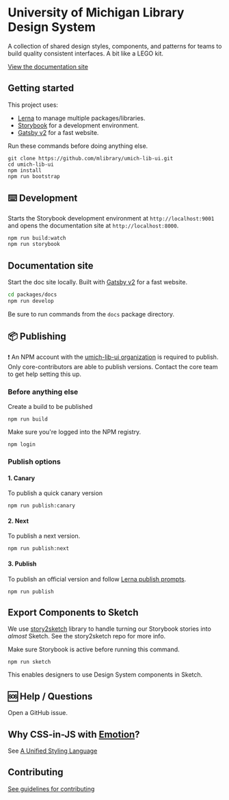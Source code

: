 # University of Michigan Library Design System

A collection of shared design styles, components, and patterns for teams to build quality consistent interfaces. A bit like a LEGO kit.

[View the documentation site](https://design-system.lib.umich.edu/)

## Getting started

This project uses:
- [Lerna](https://lernajs.io/) to manage multiple packages/libraries.
- [Storybook](https://storybook.js.org/) for a development environment.
- [Gatsby v2](https://www.gatsbyjs.org/) for a fast website.

Run these commands before doing anything else.
```
git clone https://github.com/mlibrary/umich-lib-ui.git
cd umich-lib-ui
npm install
npm run bootstrap
```

## ⌨️ Development

Starts the Storybook development environment at `http://localhost:9001` and opens the documentation site at `http://localhost:8000`.

```sh
npm run build:watch
npm run storybook
```

## Documentation site

Start the doc site locally. Built with [Gatsby v2](https://www.gatsbyjs.org/) for a fast website.

```sh
cd packages/docs
npm run develop
```

Be sure to run commands from the `docs` package directory.

## 📦 Publishing

❗ An NPM account with the [umich-lib-ui organization](https://www.npmjs.com/org/umich-lib-ui) is required to publish. Only core-contributors are able to publish versions. Contact the core team to get help setting this up.

### Before anything else

Create a build to be published

```
npm run build
```

Make sure you're logged into the NPM registry.

```
npm login
```

### Publish options

#### 1. Canary

To publish a quick canary version

```
npm run publish:canary
```

#### 2. Next

To publish a next version.

```
npm run publish:next
```

#### 3. Publish

To publish an official version and follow [Lerna publish prompts](https://github.com/lerna/lerna/tree/master/commands/publish).

```
npm run publish
```

## Export Components to Sketch

We use [story2sketch](https://github.com/chrisvxd/story2sketch) library to handle turning our Storybook stories into _almost_ Sketch. See the story2sketch repo for more info.

Make sure Storybook is active before running this command.

```
npm run sketch
```

This enables designers to use Design System components in Sketch.

## 🆘 Help / Questions

Open a GitHub issue.

## Why CSS-in-JS with [Emotion](https://emotion.sh/)?

See [A Unified Styling Language](https://medium.com/seek-blog/a-unified-styling-language-d0c208de2660)

## Contributing

[See guidelines for contributing](https://github.com/mlibrary/umich-lib-components-react/blob/master/CONTRIBUTING.md)
